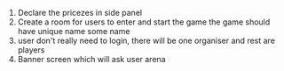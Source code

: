 1. Declare the pricezes in side panel
2. Create a room for users to enter and start the game the game should have unique name some name 
3. user don't really need to login, there will be one organiser and rest are players
4. Banner screen which will ask user arena 
